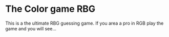 # The Color game RBG

This is a the ultimate RBG guessing game. If you area a pro in RGB play the game and you will see... 

